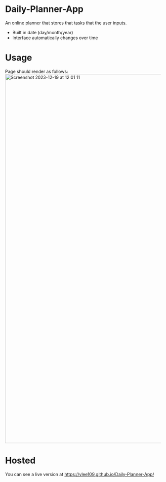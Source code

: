 # Daily-Planner-App
An online planner that stores that tasks that the user inputs. 
- Built in date (day/month/year)
- Interface automatically changes over time 

# Usage
Page should render as follows:
<img width="1192" alt="Screenshot 2023-12-19 at 12 01 11" src="https://github.com/vlee109/Daily-Planner-App/assets/148260630/5e68bc69-967a-465a-b740-54f73ebb08ab">

# Hosted
You can see a live version at https://vlee109.github.io/Daily-Planner-App/
